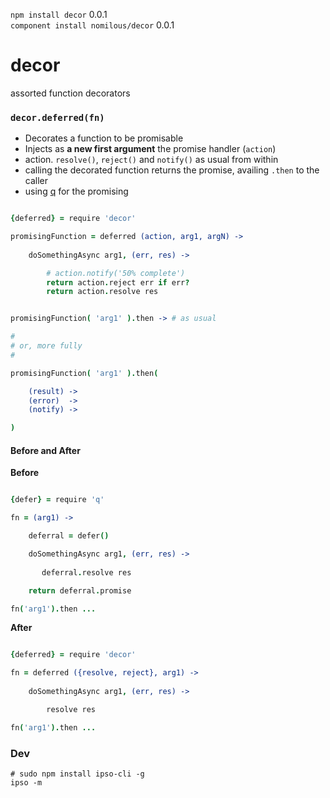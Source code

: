 `npm install decor` 0.0.1 <br />
`component install nomilous/decor` 0.0.1 <br />

decor
=====

assorted function decorators


### `decor.deferred(fn)`

* Decorates a function to be promisable
* Injects as **a new first argument** the promise handler (`action`)
* action. `resolve()`, `reject()` and `notify()` as usual from within
* calling the decorated function returns the promise, availing `.then` to the caller
* using [q](https://github.com/kriskowal/q) for the promising

```coffee

{deferred} = require 'decor'

promisingFunction = deferred (action, arg1, argN) -> 
    
    doSomethingAsync arg1, (err, res) -> 

        # action.notify('50% complete')
        return action.reject err if err?
        return action.resolve res


promisingFunction( 'arg1' ).then -> # as usual

#
# or, more fully
#

promisingFunction( 'arg1' ).then(

    (result) -> 
    (error)  -> 
    (notify) -> 

)

```

#### Before and After

**Before**

```coffee

{defer} = require 'q'

fn = (arg1) ->

    deferral = defer()

    doSomethingAsync arg1, (err, res) -> 
        
       deferral.resolve res

    return deferral.promise

fn('arg1').then ...

```

**After**

```coffee

{deferred} = require 'decor'

fn = deferred ({resolve, reject}, arg1) -> 
    
    doSomethingAsync arg1, (err, res) -> 

        resolve res

fn('arg1').then ...

```



### Dev

```
# sudo npm install ipso-cli -g
ipso -m

```
